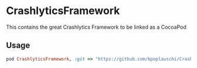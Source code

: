 CrashlyticsFramework
====================

This contains the great Crashlytics Framework to be linked as a CocoaPod

## Usage

``` ruby
pod CrashlyticsFramework, :git => "https://github.com/bpoplauschi/CrashlyticsFramework.git"
```


